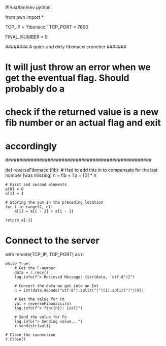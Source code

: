 #!/usr/bin/env python

from pwn import *

TCP_IP = 'fibonacci'
TCP_PORT = 7600

FINAL_NUMBER = 0

######## A quick and dirty fibonacci cruncher #######
# It will just throw an error when we get the eventual flag. Should probably do a
# check if the returned value is a new fib number or an actual flag and exit
# accordingly
####################################################


def reverseFibonacci(fib):
    # Had to add this in to compensate for the last number (was missing)
    n = fib + 1
    a = [0] * n

    # First and second elements
    a[0] = 0
    a[1] = 1

    # Storing the sum in the preceding location
    for i in range(2, n):
        a[i] = a[i - 2] + a[i - 1]

    return a[-1]


# Connect to the server
with remote(TCP_IP, TCP_PORT) as r:

    while True:
        # Get the F-number
        data = r.recv()
        log.info(f"> Recieved Message: {str(data, 'utf-8')}")

        # Convert the data we got into an Int
        n = int(data.decode("utf-8").split("(")[1].split(")")[0])

        # Get the value for Fn
        val = reverseFibonacci(n)
        log.info(f"> fib({n}): {val}")

        # Send the value for Fn
        log.info("> Sending value...")
        r.send(str(val))

    # Close the connection
    r.close()
